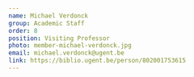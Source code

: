 ```yaml
---
name: Michael Verdonck
group: Academic Staff
order: 8
position: Visiting Professor
photo: member-michael-verdonck.jpg
email: michael.verdonck@ugent.be
link: https://biblio.ugent.be/person/802001753615
---
```

